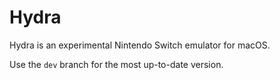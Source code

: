 # Hydra

Hydra is an experimental Nintendo Switch emulator for macOS.

Use the `dev` branch for the most up-to-date version.